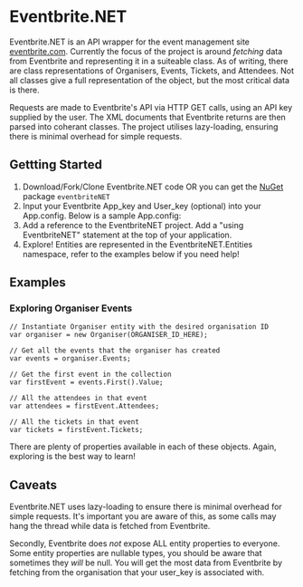 ﻿
# Eventbrite.NET

Eventbrite.NET is an API wrapper for the event management site [eventbrite.com](http://eventbrite.com).
Currently the focus of the project is around *fetching* data from Eventbrite and representing it in a suiteable class.
As of writing, there are class representations of Organisers, Events, Tickets, and Attendees. Not all classes
give a full representation of the object, but the most critical data is there.

Requests are made to Eventbrite's API via HTTP GET calls, using an API key supplied by the user.
The XML documents that Eventbrite returns are then parsed into coherant classes. 
The project utilises lazy-loading, ensuring there is minimal overhead for simple requests.

## Gettting Started

1. Download/Fork/Clone Eventbrite.NET code OR you can get the [NuGet](http://nuget.codeplex.com) package `eventbriteNET`
2. Input your Eventbrite App\_key and User\_key (optional) into your App.config. Below is a sample App.config:
        <?xml version="1.0" encoding="utf-8" ?>
        <configuration>
		  <appSettings>
		    <add key="EventbriteAppKey" value="FWQINIQWOINIFIOQWFNIQWOFIWQN"/>
		    <add key="EventbriteUserKey" value="OIQWEFNIOQWNFIFOWQINQIWOFNWQ"/>
		  </appSettings>
		</configuration>
3. Add a reference to the EventbriteNET project. Add a "using EventbriteNET" statement at the top of your application.
4. Explore! Entities are represented in the EventbriteNET.Entities namespace, refer to the examples below if you need help!


## Examples

### Exploring Organiser Events
	// Instantiate Organiser entity with the desired organisation ID
	var organiser = new Organiser(ORGANISER_ID_HERE);

	// Get all the events that the organiser has created
	var events = organiser.Events;

	// Get the first event in the collection
	var firstEvent = events.First().Value;

	// All the attendees in that event
	var attendees = firstEvent.Attendees;

	// All the tickets in that event
	var tickets = firstEvent.Tickets;

There are plenty of properties available in each of these objects. Again, exploring is the best way to learn!


## Caveats
Eventbrite.NET uses lazy-loading to ensure there is minimal overhead for simple requests. 
It's important you are aware of this, as some calls may hang the thread while data is fetched from Eventbrite.

Secondly, Eventbrite does _not_ expose ALL entity properties to everyone. Some entity properties are nullable types,
you should be aware that sometimes they _will_ be null. You will get the most data from Eventbrite by fetching from
the organisation that your user\_key is associated with.